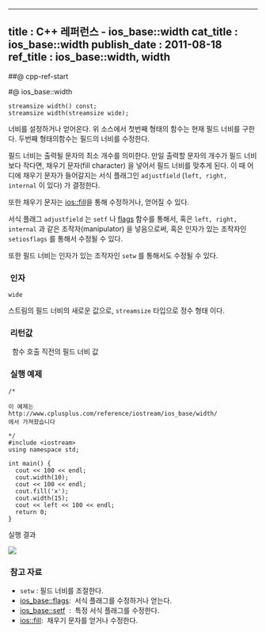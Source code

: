 ----------------
title : C++ 레퍼런스 - ios_base::width
cat_title :  ios_base::width
publish_date : 2011-08-18
ref_title : ios_base::width, width
--------------



##@ cpp-ref-start

#@ ios_base::width

```cpp-formatted
streamsize width() const;
streamsize width(streamsize wide);
```


너비를 설정하거나 얻어온다.
위 소스에서 첫번째 형태의 함수는 현재 필드 너비를 구한다.
두번째 형태의함수는 필드의 너비를 수정한다.

필드 너비는 출력될 문자의 최소 개수를 의미한다. 만일 출력할 문자의 개수가 필드 너비보다 작다면, 채우기 문자(fill character) 을 넣어서 필드 너비를 맞추게 된다. 이 때 어디에 채우기 문자가 들어갈지는 서식 플래그인 `adjustfield` (`left, right, internal` 이 있다) 가 결정한다.

또한 채우기 문자는 [ios::fill](http://itguru.tistory.com/181)을 통해 수정하거나, 얻어질 수 있다.

서식 플래그 `adjustfield` 는 `setf` 나 [flags](http://itguru.tistory.com/153) 함수를 통해서, 혹은 `left, right, internal` 과 같은 조작자(manipulator) 을 넣음으로써, 혹은 인자가 있는 조작자인 `setiosflags` 를 통해서 수정될 수 있다.

또한 필드 너비는 인자가 있는 조작자인 `setw` 를 통해서도 수정될 수 있다.


###  인자


`wide`

스트림의 필드 너비의 새로운 값으로, `streamsize` 타입으로 정수 형태 이다.



###  리턴값


  함수 호출 직전의 필드 너비 값



###  실행 예제




```cpp-formatted
/*

이 예제는
http://www.cplusplus.com/reference/iostream/ios_base/width/
에서 가져왔습니다

*/
#include <iostream>
using namespace std;

int main() {
  cout << 100 << endl;
  cout.width(10);
  cout << 100 << endl;
  cout.fill('x');
  cout.width(15);
  cout << left << 100 << endl;
  return 0;
}
```


실행 결과


![](http://img1.daumcdn.net/thumb/R1920x0/?fname=http%3A%2F%2Fcfile23.uf.tistory.com%2Fimage%2F205F6A374E4BF4E1335046)




###  참고 자료


* `setw` : 필드 너비를 조절한다.
*  [ios_base::flags](http://itguru.tistory.com/153):  서식 플래그를 수정하거나 얻는다.
*  [ios_base::setf](http://itguru.tistory.com/155)  :  특정 서식 플래그를 수정한다.
*  [ios::fill](http://itguru.tistory.com/181):  채우기 문자를 얻거나 수정한다.